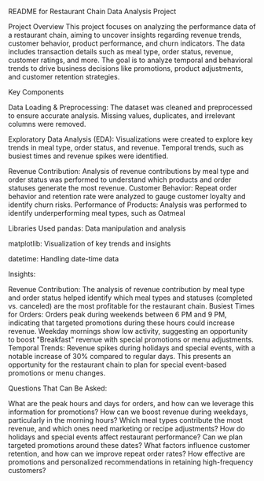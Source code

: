 
README for Restaurant Chain Data Analysis Project

Project Overview
This project focuses on analyzing the performance data of a restaurant chain, aiming to uncover insights regarding revenue trends, customer behavior, product performance, and churn indicators. The data includes transaction details such as meal type, order status, revenue, customer ratings, and more. The goal is to analyze temporal and behavioral trends to drive business decisions like promotions, product adjustments, and customer retention strategies.

Key Components

Data Loading & Preprocessing:
The dataset was cleaned and preprocessed to ensure accurate analysis.
Missing values, duplicates, and irrelevant columns were removed.

Exploratory Data Analysis (EDA):
Visualizations were created to explore key trends in meal type, order status, and revenue.
Temporal trends, such as busiest times and revenue spikes were identified.

Revenue Contribution:
Analysis of revenue contributions by meal type and order status was performed to understand which products and order statuses generate the most revenue.
Customer Behavior:
Repeat order behavior and retention rate were analyzed to gauge customer loyalty and identify churn risks.
Performance of Products:
Analysis was performed to identify underperforming meal types, such as Oatmeal


Libraries Used
pandas: Data manipulation and analysis

matplotlib: Visualization of key trends and insights

datetime: Handling date-time data

Insights:

Revenue Contribution: The analysis of revenue contribution by meal type and order status helped identify which meal types and statuses (completed vs. canceled) are the most profitable for the restaurant chain.
Busiest Times for Orders: Orders peak during weekends between 6 PM and 9 PM, indicating that targeted promotions during these hours could increase revenue. Weekday mornings show low activity, suggesting an opportunity to boost "Breakfast" revenue with special promotions or menu adjustments.
Temporal Trends: Revenue spikes during holidays and special events, with a notable increase of 30% compared to regular days. This presents an opportunity for the restaurant chain to plan for special event-based promotions or menu changes.

Questions That Can Be Asked:

What are the peak hours and days for orders, and how can we leverage this information for promotions?
How can we boost revenue during weekdays, particularly in the morning hours?
Which meal types contribute the most revenue, and which ones need marketing or recipe adjustments?
How do holidays and special events affect restaurant performance? Can we plan targeted promotions around these dates?
What factors influence customer retention, and how can we improve repeat order rates?
How effective are promotions and personalized recommendations in retaining high-frequency customers?
